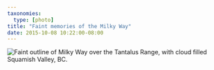 ```yaml
---
taxonomies:
  type: [photo]
title: "Faint memories of the Milky Way"
date: 2015-10-08 10:22:00-08:00
---
```

![Faint outline of Milky Way over the Tantalus Range, with cloud filled Squamish Valley, BC.](/media/images/photos/2015/10/tantalus-range.jpg)
